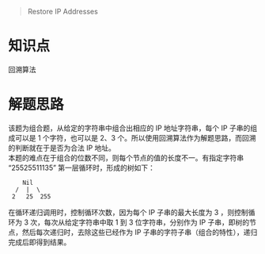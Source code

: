 > Restore IP Addresses

# 知识点
回溯算法

# 解题思路
该题为组合题，从给定的字符串中组合出相应的 IP 地址字符串，每个 IP 子串的组成可以是 1 个字符，也可以是 2、3 个。所以使用回溯算法作为解题思路，而回溯的判断就在于是否为合法 IP 地址。  
本题的难点在于组合的位数不同，则每个节点的值的长度不一。有指定字符串 “25525511135” 第一层循环时，形成的树如下：
```
    Nil
  /  |  \
 2   25  255
```

在循环递归调用时，控制循环次数，因为每个 IP 子串的最大长度为 3 ，则控制循环为 3 次，每次从给定字符串中取 1 到 3 位字符串，分别作为 IP 子串，即树的节点，然后每次递归时，去除这些已经作为 IP 子串的字符子串（组合的特性），递归完成后即得到结果。